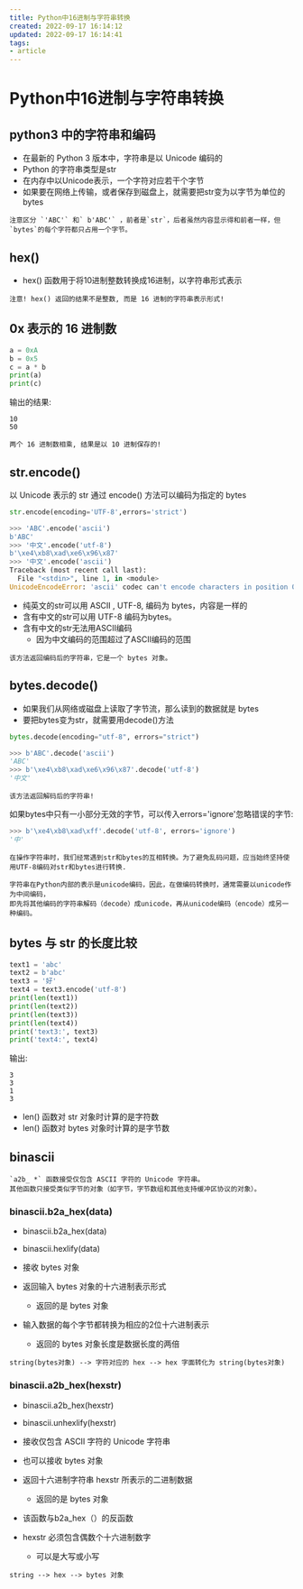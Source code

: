 ```yaml
---
title: Python中16进制与字符串转换
created: 2022-09-17 16:14:12
updated: 2022-09-17 16:14:41
tags: 
- article
---
```

# Python中16进制与字符串转换

## python3 中的字符串和编码

- 在最新的 Python 3 版本中，字符串是以 Unicode 编码的
- Python 的字符串类型是str
- 在内存中以Unicode表示，一个字符对应若干个字节
- 如果要在网络上传输，或者保存到磁盘上，就需要把str变为以字节为单位的 bytes

```
注意区分 `'ABC'` 和` b'ABC'` ，前者是`str`，后者虽然内容显示得和前者一样，但`bytes`的每个字符都只占用一个字节。
```

## hex()

- hex() 函数用于将10进制整数转换成16进制，以字符串形式表示

```
注意! hex() 返回的结果不是整数, 而是 16 进制的字符串表示形式!
```

## 0x 表示的 16 进制数

```py
a = 0xA
b = 0x5
c = a * b
print(a)
print(c)
```

输出的结果:

```
10
50
```

```
两个 16 进制数相乘, 结果是以 10 进制保存的!
```

## str.encode()

以 Unicode 表示的 str 通过 encode() 方法可以编码为指定的 bytes

```py
str.encode(encoding='UTF-8',errors='strict')
```

```py
>>> 'ABC'.encode('ascii')
b'ABC'
>>> '中文'.encode('utf-8')
b'\xe4\xb8\xad\xe6\x96\x87'
>>> '中文'.encode('ascii')
Traceback (most recent call last):
  File "<stdin>", line 1, in <module>
UnicodeEncodeError: 'ascii' codec can't encode characters in position 0-1: ordinal not in range(128)
```

- 纯英文的str可以用 ASCII , UTF-8, 编码为 bytes，内容是一样的
- 含有中文的str可以用 UTF-8 编码为bytes。
- 含有中文的str无法用ASCII编码
    - 因为中文编码的范围超过了ASCII编码的范围

```
该方法返回编码后的字符串，它是一个 bytes 对象。
```

## bytes.decode()

- 如果我们从网络或磁盘上读取了字节流，那么读到的数据就是 bytes
- 要把bytes变为str，就需要用decode()方法

```py
bytes.decode(encoding="utf-8", errors="strict")
```

```py
>>> b'ABC'.decode('ascii')
'ABC'
>>> b'\xe4\xb8\xad\xe6\x96\x87'.decode('utf-8')
'中文'
```

```
该方法返回解码后的字符串!
```

如果bytes中只有一小部分无效的字节，可以传入errors='ignore'忽略错误的字节:

```py
>>> b'\xe4\xb8\xad\xff'.decode('utf-8', errors='ignore')
'中'

```

```
在操作字符串时，我们经常遇到str和bytes的互相转换。为了避免乱码问题，应当始终坚持使用UTF-8编码对str和bytes进行转换.
```

```
字符串在Python内部的表示是unicode编码，因此，在做编码转换时，通常需要以unicode作为中间编码，
即先将其他编码的字符串解码（decode）成unicode，再从unicode编码（encode）成另一种编码。
```

## bytes 与 str 的长度比较

```py
text1 = 'abc'
text2 = b'abc'
text3 = '好'
text4 = text3.encode('utf-8')
print(len(text1))
print(len(text2))
print(len(text3))
print(len(text4))
print('text3:', text3)
print('text4:', text4)
```

输出:

```
3
3
1
3
```

- len() 函数对 str 对象时计算的是字符数
- len() 函数对 bytes 对象时计算的是字节数

## binascii

```
`a2b_ *` 函数接受仅包含 ASCII 字符的 Unicode 字符串。  
其他函数只接受类似字节的对象（如字节，字节数组和其他支持缓冲区协议的对象）。
```

### binascii.b2a_hex(data)

- binascii.b2a_hex(data)
- binascii.hexlify(data)


- 接收 bytes 对象
- 返回输入 bytes 对象的十六进制表示形式
    - 返回的是 bytes 对象
- 输入数据的每个字节都转换为相应的2位十六进制表示
    - 返回的 bytes 对象长度是数据长度的两倍

```
string(bytes对象) --> 字符对应的 hex --> hex 字面转化为 string(bytes对象)
```

### binascii.a2b_hex(hexstr)

- binascii.a2b_hex(hexstr)
- binascii.unhexlify(hexstr)

- 接收仅包含 ASCII 字符的 Unicode 字符串
- 也可以接收 bytes 对象
- 返回十六进制字符串 hexstr 所表示的二进制数据
    - 返回的是 bytes 对象
- 该函数与b2a_hex（）的反函数
- hexstr 必须包含偶数个十六进制数字
    - 可以是大写或小写

```
string --> hex --> bytes 对象
```

